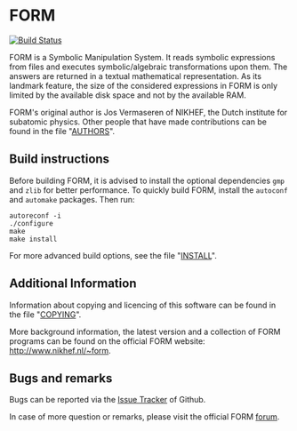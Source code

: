 FORM
====

[![Build Status](https://travis-ci.org/vermaseren/form.svg?branch=master)](https://travis-ci.org/vermaseren/form)

FORM is a Symbolic Manipulation System. It reads symbolic expressions from files
and executes symbolic/algebraic transformations upon them. The answers are
returned in a textual mathematical representation. As its landmark feature, the
size of the considered expressions in FORM is only limited by the available
disk space and not by the available RAM.

FORM's original author is Jos Vermaseren of NIKHEF, the Dutch institute for
subatomic physics. Other people that have made contributions can be found in the
file "[AUTHORS](AUTHORS)".


Build instructions
------------

Before building FORM, it is advised to install the optional dependencies `gmp`
and `zlib` for better performance. To quickly build FORM, install the `autoconf`
and `automake` packages. Then run:

    autoreconf -i
    ./configure
    make
    make install


For more advanced build options, see the file "[INSTALL](INSTALL)".


Additional Information
----------------------

Information about copying and licencing of this software can be found in the
file "[COPYING](COPYING)".

More background information, the latest version and a collection of FORM
programs can be found on the official FORM website: http://www.nikhef.nl/~form.


Bugs and remarks
----------------
Bugs can be reported via the
[Issue Tracker](https://github.com/vermaseren/form/issues) of Github.

In case of more question or remarks, please visit the official
FORM [forum](http://www.nikhef.nl/~form/forum/).
